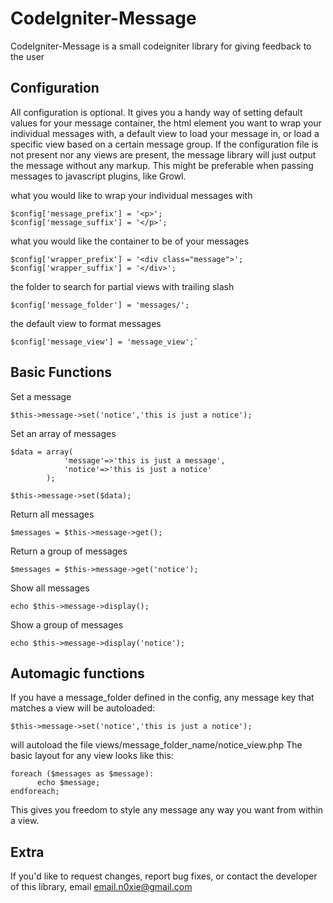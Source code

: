 CodeIgniter-Message
================

CodeIgniter-Message is a small codeigniter library for giving feedback to the user 

Configuration
-------------

All configuration is optional. It gives you a handy way of setting default values for 
your message container, the html element you want to wrap your individual messages with, 
a default view to load your message in, or load a specific view based on a certain 
message group. If the configuration file is not present nor any views are present, the 
message library will just output the message without any markup. This might be preferable
when passing messages to javascript plugins, like Growl.

what you would like to wrap your individual messages with

	$config['message_prefix'] = '<p>';
	$config['message_suffix'] = '</p>';

what you would like the container to be of your messages

	$config['wrapper_prefix'] = '<div class="message">';
	$config['wrapper_suffix'] = '</div>';

the folder to search for partial views with trailing slash
	
	$config['message_folder'] = 'messages/';

the default view to format messages
	
	$config['message_view'] = 'message_view';`
	
Basic Functions
-----

Set a message

	$this->message->set('notice','this is just a notice');
 
Set an array of messages

	$data = array(
		 		'message'=>'this is just a message',
		  		'notice'=>'this is just a notice'
 			);

	$this->message->set($data);

Return all messages

	$messages = $this->message->get();

Return a group of messages

	$messages = $this->message->get('notice');

Show all messages

	echo $this->message->display();

Show a group of messages

	echo $this->message->display('notice');

Automagic functions
-----
If you have a message_folder defined in the config, any message key that matches a view will be autoloaded:

	$this->message->set('notice','this is just a notice');

will autoload the file views/message_folder_name/notice_view.php
The basic layout for any view looks like this:

	foreach ($messages as $message):
		  echo $message;
	endforeach;
		
This gives you freedom to style any message any way you want from within a view.

Extra
-----

If you'd like to request changes, report bug fixes, or contact
the developer of this library, email <email.n0xie@gmail.com>

